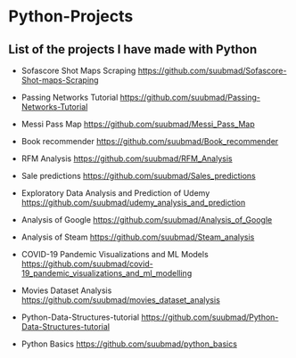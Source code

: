 # Python-Projects

## List of the projects I have made with Python

  - Sofascore Shot Maps Scraping https://github.com/suubmad/Sofascore-Shot-maps-Scraping

  - Passing Networks Tutorial https://github.com/suubmad/Passing-Networks-Tutorial

  - Messi Pass Map https://github.com/suubmad/Messi_Pass_Map

  - Book recommender https://github.com/suubmad/Book_recommender

  - RFM Analysis https://github.com/suubmad/RFM_Analysis

  - Sale predictions https://github.com/suubmad/Sales_predictions

  - Exploratory Data Analysis and Prediction of Udemy https://github.com/suubmad/udemy_analysis_and_prediction

  - Analysis of Google https://github.com/suubmad/Analysis_of_Google

  - Analysis of Steam https://github.com/suubmad/Steam_analysis

  - COVID-19 Pandemic Visualizations and ML Models https://github.com/suubmad/covid-19_pandemic_visualizations_and_ml_modelling

  - Movies Dataset Analysis https://github.com/suubmad/movies_dataset_analysis

  - Python-Data-Structures-tutorial https://github.com/suubmad/Python-Data-Structures-tutorial

  - Python Basics https://github.com/suubmad/python_basics
